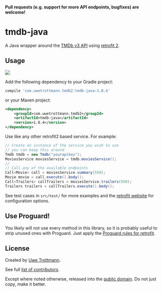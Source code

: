 **Pull requests (e.g. support for more API endpoints, bugfixes) are welcome!**

# tmdb-java

A Java wrapper around the [TMDb v3 API](https://developers.themoviedb.org/3) using [retrofit 2][1].

## Usage
<a href="https://search.maven.org/#search%7Cga%7C1%7Ctmdb-java"><img src="https://img.shields.io/maven-central/v/com.uwetrottmann.tmdb2/tmdb-java.svg?style=flat-square"></a>

Add the following dependency to your Gradle project:

```groovy
compile 'com.uwetrottmann.tmdb2:tmdb-java:1.8.4'
```

or your Maven project:

```xml
<dependency>
    <groupId>com.uwetrottmann.tmdb2</groupId>
    <artifactId>tmdb-java</artifactId>
    <version>1.8.4</version>
</dependency>
```

Use like any other retrofit2 based service. For example:

```java
// Create an instance of the service you wish to use
// you can keep this around
Tmdb tmdb = new Tmdb("yourapikey");
MoviesService moviesService = tmdb.moviesService();
//
// Call any of the available endpoints
Call<Movie> call = moviesService.summary(550);
Movie movie = call.execute().body();
Call<Trailers> callTrailers = moviesService.trailers(550);
Trailers trailers = callTrailers.execute().body();
```

See test cases in `src/test/` for more examples and the [retrofit website][1] for configuration options.

## Use Proguard!
You likely will not use every method in this library, so it is probably useful to strip unused ones with Proguard.
Just apply the [Proguard rules for retrofit](https://square.github.io/retrofit/#download).

## License

Created by [Uwe Trottmann](https://uwetrottmann.com).

See full [list of contributors](https://github.com/UweTrottmann/tmdb-java/graphs/contributors).

Except where noted otherwise, released into the [public domain](UNLICENSE).
Do not just copy, make it better.

 [1]: https://square.github.io/retrofit/
 

